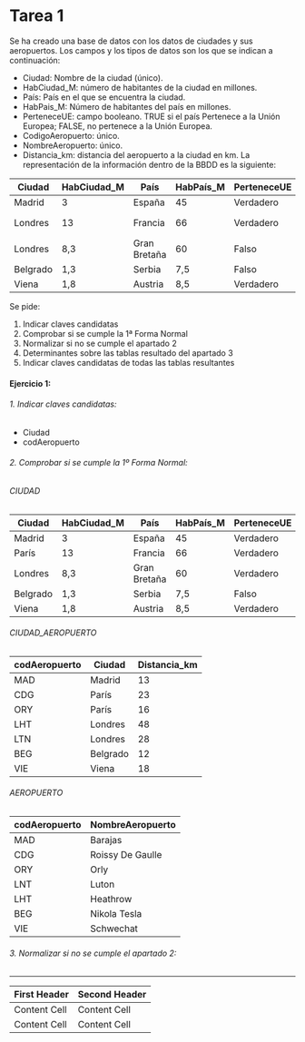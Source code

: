 # Tarea 1


Se ha creado una base de datos con los datos de ciudades y sus aeropuertos. Los campos y los tipos de datos son los que se indican a continuación:
- Ciudad: Nombre de la ciudad (único).
- HabCiudad_M: número de habitantes de la ciudad en millones.
- País: País en el que se encuentra la ciudad.
- HabPais_M: Número de habitantes del país en millones.
- PerteneceUE: campo booleano. TRUE si el país Pertenece a la Unión Europea; FALSE, no pertenece a la Unión Europea.
- CodigoAeropuerto: único.
- NombreAeropuerto: único.
- Distancia_km: distancia del aeropuerto a la ciudad en km.
La representación de la información dentro de la BBDD es la siguiente:

| Ciudad  | HabCiudad_M | País | HabPaís_M | PerteneceUE | codAeropuerto | NombreAeropuerto | Distancia_km |
| ------------- | ------------- | ------------- | ------------- | ------------- | ------------- | ------------- | ------------- |
| Madrid  | 3  | España | 45 | Verdadero | MAD | Barajas | 13 |
| Londres  | 13  | Francia | 66 | Verdadero | CDG ORG | Roissy De Gaulle Orly | 23 16|
| Londres  | 8,3  | Gran Bretaña | 60 | Falso | LHT LTN | Heathrow Luton | 28 48|
| Belgrado  | 1,3  | Serbia | 7,5 | Falso | BEG | Nikola Tesla | 12 |
| Viena  | 1,8  | Austria | 8,5 | Verdadero | VIE | Schwechat | 18 |

Se pide:

1. Indicar claves candidatas
2. Comprobar si se cumple la 1ª Forma Normal
3. Normalizar si no se cumple el apartado 2
4. Determinantes sobre las tablas resultado del apartado 3
5. Indicar claves candidatas de todas las tablas resultantes



#### Ejercicio 1:

###### 1. Indicar claves candidatas:

- Ciudad
- codAeropuerto

###### 2. Comprobar si se cumple la 1º Forma Normal:

###### CIUDAD

| Ciudad   | HabCiudad_M | País         | HabPaís_M | PerteneceUE |
|----------|-------------|--------------|-----------|-------------|
| Madrid   | 3           | España       | 45        | Verdadero   |
| París    | 13          | Francia      | 66        | Verdadero   |
| Londres  | 8,3         | Gran Bretaña | 60        | Verdadero   |
| Belgrado | 1,3         | Serbia       | 7,5       | Falso       |
| Viena    | 1,8         | Austria      | 8,5       | Verdadero   |

###### CIUDAD_AEROPUERTO

| codAeropuerto | Ciudad   | Distancia_km |
|---------------|----------|--------------|
| MAD           | Madrid   | 13           |
| CDG           | París    | 23           |
| ORY           | París    | 16           |
| LHT           | Londres  | 48           |
| LTN           | Londres  | 28           |
| BEG           | Belgrado | 12           |
| VIE           | Viena    | 18           |

###### AEROPUERTO

| codAeropuerto | NombreAeropuerto |
|---------------|------------------|
| MAD           | Barajas          |
| CDG           | Roissy De Gaulle |
| ORY           | Orly             |
| LNT           | Luton            |
| LHT           | Heathrow         |
| BEG           | Nikola Tesla     |
| VIE           | Schwechat        |

###### 3. Normalizar si no se cumple el apartado 2:

-----------------------------------


| First Header  | Second Header |
| ------------- | ------------- |
| Content Cell  | Content Cell  |
| Content Cell  | Content Cell  |
